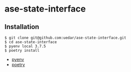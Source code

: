 # ase-state-interface

## Installation

```
$ git clone git@github.com:uedar/ase-state-interface.git
$ cd ase-state-interface
$ pyenv local 3.7.5
$ poetry install
```

- [pyenv](https://uedar.github.io/install/pyenv.html)
- [poetry](https://uedar.github.io/install/poetry.html)
